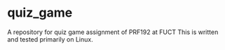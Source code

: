 # quiz_game
A repository for quiz game assignment of PRF192 at FUCT
This is written and tested primarily on Linux.
